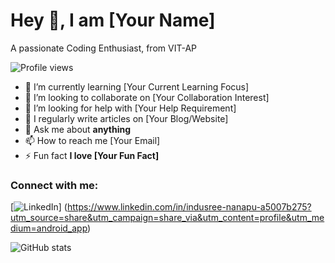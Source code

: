 # Hey 👋, I am [Your Name]

A passionate Coding Enthusiast, from VIT-AP

![Profile views](https://komarev.com/ghpvc/?username=CosmicC0der78)

- 🌱 I’m currently learning [Your Current Learning Focus]
- 👯 I’m looking to collaborate on [Your Collaboration Interest]
- 🤝 I’m looking for help with [Your Help Requirement]
- 📝 I regularly write articles on [Your Blog/Website]
- 💬 Ask me about **anything**
- 📫 How to reach me [Your Email]
- ⚡ Fun fact **I love [Your Fun Fact]**

### Connect with me:
[![LinkedIn](https://img.shields.io/badge/-LinkedIn-blue?style=flat&logo=Linkedin&logoColor=white)] (https://www.linkedin.com/in/indusree-nanapu-a5007b275?utm_source=share&utm_campaign=share_via&utm_content=profile&utm_medium=android_app)





<!-- Optional: GitHub Stats -->
![GitHub stats](https://github-readme-stats.vercel.app/api?username=cosmicc0der78&show_icons=true&hide_border=true)
